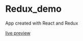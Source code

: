 # Redux_demo

App created with React and Redux

<a href='https://tomasz-paterka.github.io/Redux_demo/'>live preview</a>
